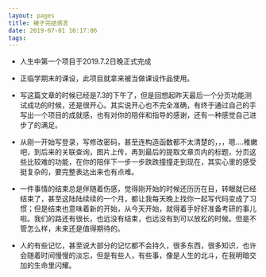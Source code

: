 ```yaml
---
layout: pages
title: 被子完结感言
date: 2019-07-01 16:17:06
tags:
---
```


- 人生中第一个项目于2019.7.2日晚正式完成

- 正临学期末的课设，此项目就拿来被当做课设作品使用。

- 写这篇文章的时候已经是7.3的下午了，但是回想起昨天最后一个分页功能测试成功的时候，还是很开心。其实说开心也不完全准确，有终于通过自己的手写出一个项目的成就感，也有对你的陪伴和指导的感谢，还有一种感觉自己进步了的满足。

- 从刚一开始写登录，写修改密码，甚至连构造函数都不太清楚的，，，嗯....稚嫩吧，到后来的关联查询，图片上传，再到最后的提取文章页内的标题，分页这些比较难的功能，在你的陪伴下一步一步跌跌撞撞走到现在，其实心里的感受挺复杂的，要完整表达出来也有点难。

- 一件事情的结束总是伴随着伤感，觉得刚开始的时候还历历在目，转眼就已经结束了，甚至这陆陆续续的一个月，都让我每天晚上找你一起写代码变成了习惯；但是结束也意味着新的开始，从今天开始，就得着手好好准备考研的事儿啦。我们的路还有很长，也远没有结束，也远没有到可以放松的时候。但是不管怎么样，未来还是值得期待的。

- 人的有些记忆，甚至说大部分的记忆都不会持久，很多东西，很多知识，也许会随着时间慢慢的淡忘，但是有些人，有些事，像是人生的北斗，在我明暗交加的生命里闪耀。